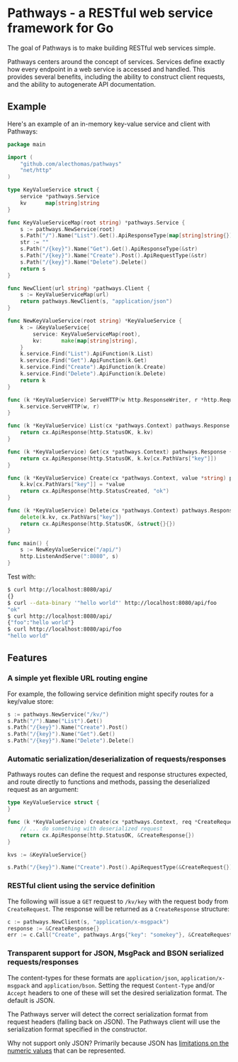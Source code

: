 # Pathways - a RESTful web service framework for Go

The goal of Pathways is to make building RESTful web services simple.

Pathways centers around the concept of services. Services define exactly how every endpoint in a web service is accessed and handled. This provides several benefits, including the ability to construct client requests, and the ability to autogenerate API documentation.

## Example

Here's an example of an in-memory key-value service and client with Pathways:

```go
package main

import (
    "github.com/alecthomas/pathways"
    "net/http"
)

type KeyValueService struct {
    service *pathways.Service
    kv      map[string]string
}

func KeyValueServiceMap(root string) *pathways.Service {
    s := pathways.NewService(root)
    s.Path("/").Name("List").Get().ApiResponseType(map[string]string{})
    str := ""
    s.Path("/{key}").Name("Get").Get().ApiResponseType(&str)
    s.Path("/{key}").Name("Create").Post().ApiRequestType(&str)
    s.Path("/{key}").Name("Delete").Delete()
    return s
}

func NewClient(url string) *pathways.Client {
    s := KeyValueServiceMap(url)
    return pathways.NewClient(s, "application/json")
}

func NewKeyValueService(root string) *KeyValueService {
    k := &KeyValueService{
        service: KeyValueServiceMap(root),
        kv:      make(map[string]string),
    }
    k.service.Find("List").ApiFunction(k.List)
    k.service.Find("Get").ApiFunction(k.Get)
    k.service.Find("Create").ApiFunction(k.Create)
    k.service.Find("Delete").ApiFunction(k.Delete)
    return k
}

func (k *KeyValueService) ServeHTTP(w http.ResponseWriter, r *http.Request) {
    k.service.ServeHTTP(w, r)
}

func (k *KeyValueService) List(cx *pathways.Context) pathways.Response {
    return cx.ApiResponse(http.StatusOK, k.kv)
}

func (k *KeyValueService) Get(cx *pathways.Context) pathways.Response {
    return cx.ApiResponse(http.StatusOK, k.kv[cx.PathVars["key"]])
}

func (k *KeyValueService) Create(cx *pathways.Context, value *string) pathways.Response {
    k.kv[cx.PathVars["key"]] = *value
    return cx.ApiResponse(http.StatusCreated, "ok")
}

func (k *KeyValueService) Delete(cx *pathways.Context) pathways.Response {
    delete(k.kv, cx.PathVars["key"])
    return cx.ApiResponse(http.StatusOK, &struct{}{})
}

func main() {
    s := NewKeyValueService("/api/")
    http.ListenAndServe(":8080", s)
}
```

Test with:

```bash
$ curl http://localhost:8080/api/
{}
$ curl --data-binary '"hello world"' http://localhost:8080/api/foo
"ok"
$ curl http://localhost:8080/api/
{"foo":"hello world"}
$ curl http://localhost:8080/api/foo
"hello world"
```
## Features

### A simple yet flexible URL routing engine

For example, the following service definition might specify routes for a key/value store:

```go
s := pathways.NewService("/kv/")
s.Path("/").Name("List").Get()
s.Path("/{key}").Name("Create").Post()
s.Path("/{key}").Name("Get").Get()
s.Path("/{key}").Name("Delete").Delete()
```

### Automatic serialization/deserialization of requests/responses

Pathways routes can define the request and response structures expected, and route directly to functions and methods, passing the deserialized request as an argument:

```go
type KeyValueService struct {
}

func (k *KeyValueService) Create(cx *pathways.Context, req *CreateRequest) pathways.Response {
    // ... do something with deserialized request
    return cx.ApiResponse(http.StatusOK, &CreateResponse{})
}

kvs := &KeyValueService{}

s.Path("/{key}").Name("Create").Post().ApiRequestType(&CreateRequest{}).ApiResponseType(&CreateResponse{}).ApiFunction(kvs.Create)
```

### RESTful client using the service definition

The following will issue a `GET` request to `/kv/key` with the request body from `CreateRequest`. The response will be returned as a `CreateResponse` structure:

```go
c := pathways.NewClient(s, "application/x-msgpack")
response := &CreateResponse{}
err := c.Call("Create", pathways.Args{"key": "somekey"}, &CreateRequest{...}, response)
```

### Transparent support for JSON, MsgPack and BSON serialized requests/responses

The content-types for these formats are `application/json`, `application/x-msgpack` and `application/bson`. Setting the request `Content-Type` and/or `Accept` headers to one of these will set the desired serialization format. The default is JSON.

The Pathways server will detect the correct serialization format from request headers (falling back on JSON). The Pathways client will use the serialization format specified in the constructor.

Why not support only JSON? Primarily because JSON has [limitations on the numeric values](http://cdivilly.wordpress.com/2012/04/11/json-javascript-large-64-bit-integers/) that can be represented.
